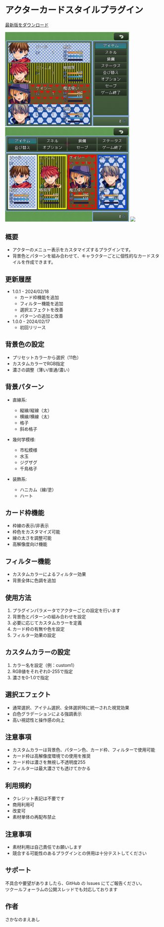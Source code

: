 # アクターカードスタイルプラグイン

[最新版をダウンロード](https://raw.githubusercontent.com/fishs075/MZ/refs/heads/main/SKM_ActorCardStyle.js)

<!-- ここに画像を入れる予定 -->

<img src="../images/SKM_ActorCardStyle1.png" width="400"><img src="../images/SKM_ActorCardStyle2.png" width="400">
<img src="../images/SKM_ActorCardStyle3.png" width="400">



## 概要
 - アクターのメニュー表示をカスタマイズするプラグインです。
 - 背景色とパターンを組み合わせて、キャラクターごとに個性的なカードスタイルを作成できます。

## 更新履歴
 - 1.0.1 - 2024/02/18
     - カード枠機能を追加
     - フィルター機能を追加
     - 選択エフェクトを改善
     - パターンの追加と改善
 - 1.0.0 - 2024/02/17
     - 初回リリース

## 背景色の設定
 - プリセットカラーから選択（11色）
 - カスタムカラーでRGB指定
 - 濃さの調整（薄い/普通/濃い）


## 背景パターン
 - 直線系:
    - 縦線/縦線（太）
    - 横線/横線（太）
    - 格子
    - 斜め格子

 - 幾何学模様:
    - 市松模様
    - 水玉
    - ジグザグ
    - 千鳥格子

 - 装飾系:
    - ハニカム（線/塗）
    - ハート

## カード枠機能
 - 枠線の表示/非表示
 - 枠色をカスタマイズ可能
 - 線の太さを調整可能
 - 高解像度向け機能

## フィルター機能
 - カスタムカラーによるフィルター効果
 - 背景全体に色調を追加




## 使用方法
1. プラグインパラメータでアクターごとの設定を行います
2. 背景色とパターンの組み合わせを設定
3. 必要に応じてカスタムカラーを定義
4. カード枠の有無や色を設定
5. フィルター効果の設定

## カスタムカラーの設定
1. カラー名を設定（例：custom1）
2. RGB値をそれぞれ0-255で指定
3. 濃さを0-1.0で指定

## 選択エフェクト
 - 通常選択、アイテム選択、全体選択時に統一された視覚効果
 - 白色グラデーションによる強調表示
 - 高い視認性と操作感の向上

## 注意事項
 - カスタムカラーは背景色、パターン色、カード枠、フィルターで使用可能
 - カード枠は高解像度環境での使用を推奨
 - カード枠は濃さを無視し不透明度255
 - フィルターは最大濃さでも透けてかかる



## 利用規約

-   クレジット表記は不要です
-   商用利用可
-   改変可
-   素材単体の再配布禁止


## 注意事項
- 素材利用は自己責任でお願いします
- 競合する可能性のあるプラグインとの併用は十分テストしてください

## サポート

不具合や要望がありましたら、GitHub の Issues にてご報告ください。<br>
ツクールフォーラムの公開スレッドでも対応しております

## 作者

さかなのまえあし
